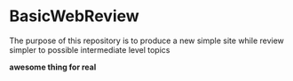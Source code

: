 # BasicWebReview
The purpose of this repository is to produce a new simple site while review simpler to possible intermediate level topics

**awesome thing for real**













